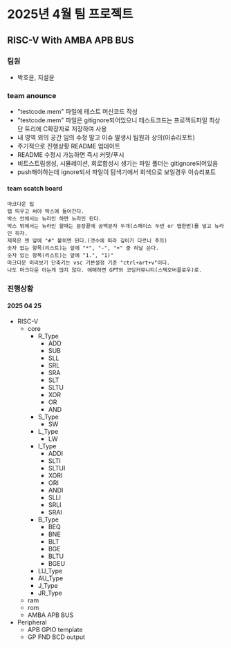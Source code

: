# 2025년 4월 팀 프로젝트
## RISC-V With AMBA APB BUS
### 팀원
- 박호윤, 지설윤  

### team anounce
- "testcode.mem" 파일에 테스트 머신코드 작성  
- "testcode.mem" 파일은 gitignore되어있으니 테스트코드는 프로젝트파일 최상단 트리에 C확장자로 저장하여 사용  
- 내 영역 외의 공간 임의 수정 말고 이슈 발생시 팀원과 상의(이슈리포트)  
- 주기적으로 진행상황 README 업데이트  
- README 수정시 가능하면 즉시 커밋/푸시  
- 비트스트림생성, 시뮬레이션, 회로합성시 생기는 파일 폴더는 gitignore되어있음  
- push해야하는데 ignore되서 파일이 탐색기에서 회색으로 보일경우 이슈리포트
    
#### team scatch board  
    마크다운 팁  
    탭 띄우고 써야 박스에 들어간다.  
    박스 안에서는 뉴라인 하면 뉴라인 된다.  
    박스 밖에서는 뉴라인 할때는 문장끝에 공백문자 두개(스페이스 두번 or 탭한번)를 넣고 뉴라인 하자.   
    제목은 맨 앞에 "#" 붙히면 된다.(갯수에 따라 깊이가 다르니 주의)  
    숫자 없는 항목(리스트)는 앞에 "*", "-", "+" 중 하날 쓴다. 
    숫자 있는 항목(리스트)는 앞에 "1.", "1)"
    마크다운 미리보기 단축키는 vsc 기본설정 기준 "ctrl+art+v"이다.  
    나도 마크다운 아는게 많지 않다. 애매하면 GPT와 코딩커뮤니티(스택오버플로우)로.  

### 진행상황 
#### 2025 04 25  
- RISC-V  
    - core  
        - R_Type
            - ADD 
            - SUB 
            - SLL 
            - SRL 
            - SRA 
            - SLT 
            - SLTU 
            - XOR 
            - OR 
            - AND
        - S_Type  
            - SW   
        - L_Type  
            - LW  
        - I_Type 
            - ADDI 
            - SLTI 
            - SLTUI 
            - XORI 
            - ORI 
            - ANDI 
            - SLLI 
            - SRLI 
            - SRAI
        - B_Type     
            - BEQ 
            - BNE 
            - BLT 
            - BGE 
            - BLTU 
            - BGEU  
        - LU_Type
        - AU_Type
        - J_Type
        - JR_Type 
    - ram   
    - rom   
    - AMBA APB BUS  
- Peripheral    
    - APB GPIO template  
    - GP FND BCD output  